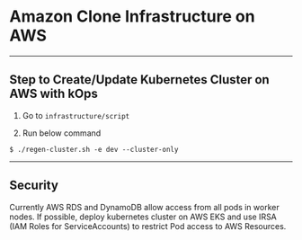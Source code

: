 # Amazon Clone Infrastructure on AWS

---

## Step to Create/Update Kubernetes Cluster on AWS with kOps

1. Go to `infrastructure/script`

2. Run below command
```
$ ./regen-cluster.sh -e dev --cluster-only
```

---

## Security

Currently AWS RDS and DynamoDB allow access from all pods in worker nodes. If possible, deploy kubernetes cluster on AWS EKS and use IRSA (IAM Roles for ServiceAccounts) to restrict Pod access to AWS Resources.